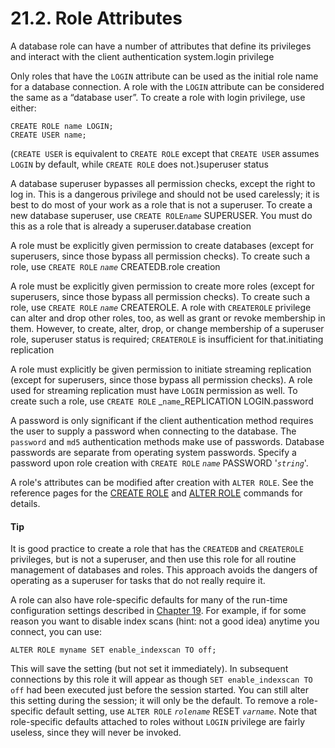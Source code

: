 # 21.2. Role Attributes

A database role can have a number of attributes that define its privileges and interact with the client authentication system.login privilege

Only roles that have the `LOGIN` attribute can be used as the initial role name for a database connection. A role with the `LOGIN` attribute can be considered the same as a “database user”. To create a role with login privilege, use either:

```text
CREATE ROLE name LOGIN;
CREATE USER name;
```

\(`CREATE USER` is equivalent to `CREATE ROLE` except that `CREATE USER` assumes `LOGIN` by default, while `CREATE ROLE` does not.\)superuser status

A database superuser bypasses all permission checks, except the right to log in. This is a dangerous privilege and should not be used carelessly; it is best to do most of your work as a role that is not a superuser. To create a new database superuser, use `CREATE ROLE`_`name`_ SUPERUSER. You must do this as a role that is already a superuser.database creation

A role must be explicitly given permission to create databases \(except for superusers, since those bypass all permission checks\). To create such a role, use `CREATE ROLE` _`name`_ CREATEDB.role creation

A role must be explicitly given permission to create more roles \(except for superusers, since those bypass all permission checks\). To create such a role, use `CREATE ROLE` _`name`_ CREATEROLE. A role with `CREATEROLE` privilege can alter and drop other roles, too, as well as grant or revoke membership in them. However, to create, alter, drop, or change membership of a superuser role, superuser status is required; `CREATEROLE` is insufficient for that.initiating replication

A role must explicitly be given permission to initiate streaming replication \(except for superusers, since those bypass all permission checks\). A role used for streaming replication must have `LOGIN` permission as well. To create such a role, use `CREATE ROLE` _`name`_REPLICATION LOGIN.password

A password is only significant if the client authentication method requires the user to supply a password when connecting to the database. The `password` and `md5` authentication methods make use of passwords. Database passwords are separate from operating system passwords. Specify a password upon role creation with `CREATE ROLE` _`name`_ PASSWORD '_`string`_'.

A role's attributes can be modified after creation with `ALTER ROLE`. See the reference pages for the [CREATE ROLE](https://www.postgresql.org/docs/10/static/sql-createrole.html) and [ALTER ROLE](https://www.postgresql.org/docs/10/static/sql-alterrole.html) commands for details.

#### Tip

It is good practice to create a role that has the `CREATEDB` and `CREATEROLE` privileges, but is not a superuser, and then use this role for all routine management of databases and roles. This approach avoids the dangers of operating as a superuser for tasks that do not really require it.

A role can also have role-specific defaults for many of the run-time configuration settings described in [Chapter 19](https://www.postgresql.org/docs/10/static/runtime-config.html). For example, if for some reason you want to disable index scans \(hint: not a good idea\) anytime you connect, you can use:

```text
ALTER ROLE myname SET enable_indexscan TO off;
```

This will save the setting \(but not set it immediately\). In subsequent connections by this role it will appear as though `SET enable_indexscan TO off` had been executed just before the session started. You can still alter this setting during the session; it will only be the default. To remove a role-specific default setting, use `ALTER ROLE` _`rolename`_ RESET _`varname`_. Note that role-specific defaults attached to roles without `LOGIN` privilege are fairly useless, since they will never be invoked.

